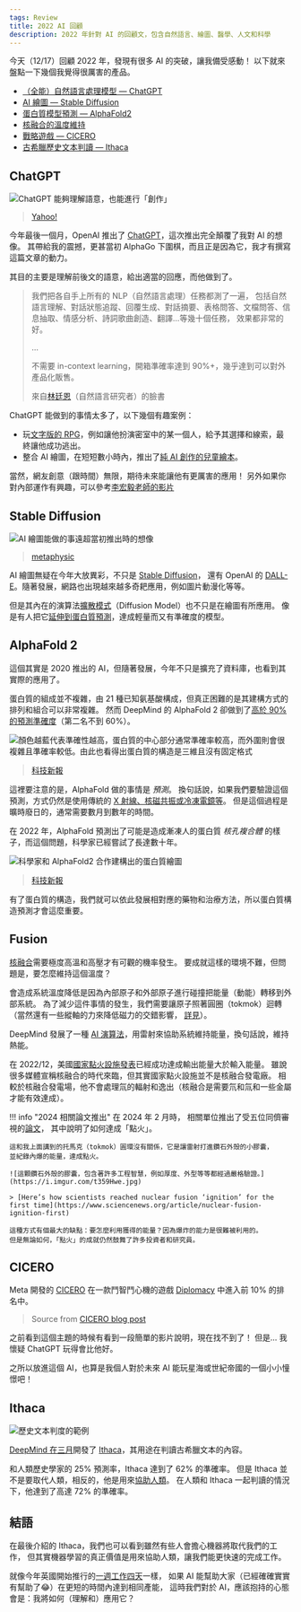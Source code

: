 ```yaml
---
tags: Review
title: 2022 AI 回顧
description: 2022 年針對 AI 的回顧文，包含自然語言、繪圖、醫學、人文和科學
---
```


今天（12/17）回顧 2022 年，發現有很多 AI 的突破，讓我備受感動！
以下就來盤點一下幾個我覺得很厲害的產品。

- [（全能）自然語言處理模型 — ChatGPT](#ChatGPT)
- [AI 繪圖 — Stable Diffusion](#stable-diffusion)
- [蛋白質模型預測 — AlphaFold2](#alphafold-2)
- [核融合的溫度維持](#fusion)
- [戰略遊戲 — CICERO](#cicero)
- [古希臘歷史文本判讀 — Ithaca](#ithaca)

## ChatGPT

![ChatGPT 能夠理解語意，也能進行「創作」][chat-image]

> [Yahoo!][chat-image-src]

今年最後一個月，OpenAI 推出了 [ChatGPT][chat-ui]，這次推出完全顛覆了我對 AI 的想像。
其帶給我的震撼，更甚當初 AlphaGo 下圍棋，而且正是因為它，我才有撰寫這篇文章的動力。

其目的主要是理解前後文的語意，給出適當的回應，而他做到了。

> 我們把各自手上所有的 NLP（自然語言處理）任務都測了一遍，
> 包括自然語言理解、對話狀態追蹤、回覆生成、對話摘要、表格問答、文檔問答、信息抽取、情感分析、詩詞歌曲創造、翻譯...等幾十個任務，
> 效果都非常的好。
>
> ...
>
> 不需要 in-context learning，開箱準確率達到 90%+，幾乎達到可以對外產品化販售。
>
> 來自[林廷恩](https://tnlin.github.io/)（自然語言研究者）的臉書

ChatGPT 能做到的事情太多了，以下幾個有趣案例：

- 玩[文字版的 RPG][chat-rpg]，例如讓他扮演密室中的某一個人，給予其選擇和線索，最終讓他成功逃出。
- 整合 AI 繪圖，在短短數小時內，推出了[純 AI 創作的兒童繪本][chat-book]。

當然，網友創意（跟時間）無限，期待未來能讓他有更厲害的應用！
另外如果你對內部運作有興趣，可以參考[李宏毅老師的影片][chat-video]

## Stable Diffusion

![AI 繪圖能做的事遠超當初推出時的想像][draw-image]

> [metaphysic][draw-image-src]

AI 繪圖無疑在今年大放異彩，不只是 [Stable Diffusion][draw-stablef]，
還有 OpenAI 的 [DALL-E][draw-dalle]。隨著發展，網路也出現越來越多奇耙應用，例如圖片動漫化等等。

但是其內在的演算法[擴散模式][draw-explain]（Diffusion Model）也不只是在繪圖有所應用。
像是有人把它[延伸到蛋白質預測][draw-protein]，達成輕量而又有準確度的模型。

## AlphaFold 2

這個其實是 2020 推出的 AI，但隨著發展，今年不只是擴充了資料庫，也看到其實際的應用了。

蛋白質的組成並不複雜，由 21 種已知氨基酸構成，但真正困難的是其建構方式的排列和組合可以非常複雜。
然而 DeepMind 的 AlphaFold 2 卻做到了[高於 90% 的預測準確度][alphafold-deepmind]（第二名不到 60%）。

![顏色越藍代表準確性越高，蛋白質的中心部分通常準確率較高，而外圍則會很複雜且準確率較低。由此也看得出蛋白質的構造是三維且沒有固定格式][alphafold-i-base]

> [科技新報][alphafold-tecnews]

這裡要注意的是，AlphaFold 做的事情是 *預測*。
換句話說，如果我們要驗證這個預測，方式仍然是使用傳統的 [X 射線、核磁共振或冷凍電鏡等][alphafold-comment]。
但是這個過程是曠時廢日的，通常需要數月到數年的時間。

在 2022 年，AlphaFold 預測出了可能是造成漸凍人的蛋白質 *核孔複合體* 的樣子，而這個問題，科學家已經嘗試了長達數十年。

![科學家和 AlphaFold2 合作建構出的蛋白質繪圖][alphafold-i-app]

> [科技新報][alphafold-cytoplasmic]

有了蛋白質的構造，我們就可以依此發展相對應的藥物和治療方法，所以蛋白質構造預測才會這麼重要。

## Fusion

[核融合](../feedback/future-of-fusion-energy/index.md)需要極度高溫和高壓才有可觀的機率發生。
要成就這樣的環境不難，但問題是，要怎麼維持這個溫度？

會造成系統溫度降低是因為內部原子和外部原子進行碰撞把能量（動能）轉移到外部系統。
為了減少這件事情的發生，我們需要讓原子照著圓圈（tokmok）迴轉（當然還有一些縱軸的力來降低磁力的交錯影響，
[詳見](../feedback/future-of-fusion-energy/fusion.md)）。

DeepMind 發展了一種 [AI 演算法][fusion-wired]，用雷射來協助系統維持能量，換句話說，維持熱能。

在 2022/12，美國[國家點火設施發表][fusion-pts]已經成功達成輸出能量大於輸入能量。
雖說很多媒體宣稱核融合的時代來臨，但其實國家點火設施並不是核融合發電廠。
相較於核融合發電場，他不會處理氚的輻射和逸出（核融合是需要氘和氚和一些金屬才能有效達成）。

!!! info "2024 相關論文推出"
    在 2024 年 2 月時，
    相關單位推出了受五位同儕審視的[論文](https://journals.aps.org/prl/abstract/10.1103/PhysRevLett.132.065102)，
    其中說明了如何達成「點火」。

    這和我上面講到的托馬克（tokmok）圓環沒有關係，它是讓雷射打進鑽石外殼的小膠囊，
    並紀錄內爆的能量，達成點火。

    ![這顆鑽石外殼的膠囊，包含著許多工程智慧，例如厚度、外型等等都經過嚴格驗證。](https://i.imgur.com/t359Hwe.jpg)

    > [Here’s how scientists reached nuclear fusion ‘ignition’ for the first time](https://www.sciencenews.org/article/nuclear-fusion-ignition-first)

    這種方式有個最大的缺點：要怎麼利用獲得的能量？因為爆炸的能力是很難被利用的。
    但是無論如何，「點火」的成就仍然鼓舞了許多投資者和研究員。

## CICERO

Meta 開發的 [CICERO][cicero-github] 在一款鬥智鬥心機的遊戲 [Diplomacy][cicero-game] 中進入前 10% 的排名中。

> Source from [CICERO blog post][cicero-fb]

之前看到這個主題的時候有看到一段簡單的影片說明，現在找不到了！
但是... 我懷疑 ChatGPT 玩得會比他好。

之所以放進這個 AI，也算是我個人對於未來 AI 能玩星海或世紀帝國的一個小小憧憬吧！

## Ithaca

![歷史文本判度的範例][ithaca-image]

[DeepMind 在三月][ithaca-deepmind]開發了 [Ithaca][ithaca-github]，其用途在判讀古希臘文本的內容。

和人類歷史學家的 25% 預測率，Ithaca 達到了 62% 的準確率。
但是 Ithaca 並不是要取代人類，相反的，他是用來[協助人類][ithaca-tecnews]。
在人類和 Ithaca 一起判讀的情況下，他達到了高達 72% 的準確率。

## 結語

在最後介紹的 Ithaca，我們也可以看到雖然有些人會擔心機器將取代我們的工作，
但其實機器學習的真正價值是用來協助人類，讓我們能更快速的完成工作。

就像今年英國開始推行的[一週工作四天](https://www.thenewslens.com/article/173604)一樣，
如果 AI 能幫助大家（已經確確實實有幫助了😂）在更短的時間內達到相同產能，
這時我們對於 AI，應該抱持的心態會是：我將如何（理解和）應用它？

[chat-ui]: http://chat.openai.com
[chat-image]: https://i.imgur.com/c00bejH.png
[chat-image-src]: https://tw.news.yahoo.com/chat-gpt機器人實測-講中文也懂-034423374.html
[chat-rpg]: https://forum.gamer.com.tw/C.php?bsn=60076&snA=7483464
[chat-book]: https://www.techbang.com/posts/102430-chatgpt-dalle-2-books
[chat-video]: https://youtu.be/e0aKI2GGZNg
[draw-image]: https://i.imgur.com/fck7kM6.png
[draw-image-src]: https://metaphysic.ai/stable-diffusion-is-video-coming-soon/
[draw-stablef]: https://stability.ai/
[draw-dalle]: https://openai.com/dall-e-2/
[draw-explain]: https://www.ycc.idv.tw/diffusion-model.html
[draw-protein]: https://www.techbang.com/posts/102461-aigc-biologists-proteins
[alphafold-tecnews]: https://technews.tw/2022/08/03/deepmind-alphafold/
[alphafold-deepmind]: https://deepmind.com/blog/article/putting-the-power-of-alphafold-into-the-worlds-hands
[alphafold-github]: https://github.com/deepmind/alphafold
[alphafold-cytoplasmic]: https://technews.tw/2022/08/03/deepmind-alphafold/
[alphafold-comment]: https://www.chemistryworld.com/opinion/why-alphafold-wont-revolutionise-drug-discovery/4016051.article
[alphafold-i-base]: https://i.imgur.com/hUh1Yxn.png
[alphafold-i-app]: https://i.imgur.com/gEsBawJ.png
[fusion-wired]: https://www.wired.com/story/deepmind-ai-nuclear-fusion/
[fusion-pts]: https://news.pts.org.tw/article/614363
[ithaca-github]: https://github.com/deepmind/ithaca
[ithaca-deepmind]: https://www.deepmind.com/blog/predicting-the-past-with-ithaca
[ithaca-tecnews]: https://technews.tw/2022/04/11/deepmind-interdisciplinary-ai/
[ithaca-image]: https://i.imgur.com/SPwrwUx.gif
[cicero-fb]: https://ai.facebook.com/research/cicero/
[cicero-ithome]: https://www.ithome.com.tw/news/154365
[cicero-game]: https://webdiplomacy.net
[cicero-github]: https://github.com/facebookresearch/diplomacy_cicero
